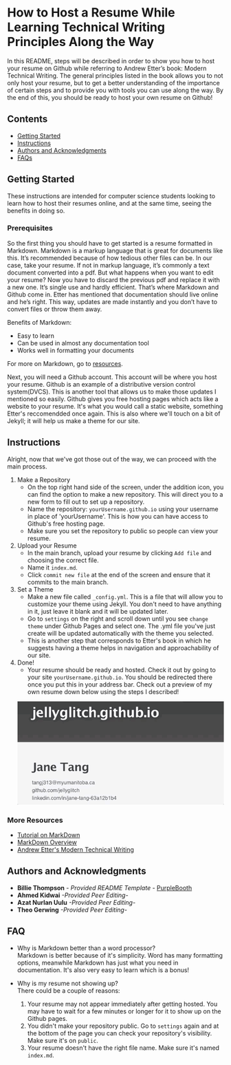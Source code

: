 # How to Host a Resume While Learning Technical Writing Principles Along the Way 

In this README, steps will be described in order to show you how to host your resume on Github while referring to Andrew Etter’s book: Modern Technical Writing. The general principles listed in the book allows you to not only host your resume, but to get a better understanding of the importance of certain steps and to provide you with tools you can use along the way. By the end of this, you should be ready to host your own resume on Github!


## Contents

  - [Getting Started](#getting-started)
  - [Instructions](#instructions)
  - [Authors and Acknowledgments](#authors-and-acknowledgments)
  - [FAQs](#faq)

## Getting Started

These instructions are intended for computer science students looking to learn how to host their resumes online, and at the same time, seeing the benefits in doing so. 

### Prerequisites

So the first thing you should have to get started is a resume formatted in Markdown. Markdown is a markup language that is great for documents like this. It’s recommended because of how tedious other files can be. In our case, take your resume. If not in markup language, it’s commonly a text document converted into a pdf. But what happens when you want to edit your resume? Now you have to discard the previous pdf and replace it with a new one. It’s single use and hardly efficient. That’s where Markdown and Github come in. Etter has mentioned that documentation should live online and he’s right. This way, updates are made instantly and you don’t have to convert files or throw them away.  

Benefits of Markdown:  
-	Easy to learn
-	Can be used in almost any documentation tool
-	Works well in formatting your documents

For more on Markdown, go to [resources](#more-resources).  

Next, you will need a Github account. This account will be where you host your resume. Github is an example of a distributive version control system(DVCS). This is another tool that allows us to make those updates I mentioned so easily. Github gives you free hosting pages which acts like a website to your resume. It's what you would call a static website, something Etter's reccomendded once again. This is also where we'll touch on a bit of Jekyll; it will help us make a theme for our site.

## Instructions
Alright, now that we've got those out of the way, we can proceed with the main process.  

1. Make a Repository  
   - On the top right hand side of the screen, under the addition icon, you can find the option to make a new repository. This will direct you to a new form to fill out to set up a repository.
   -  Name the repository: ` yourUsername.github.io ` using your username in place of 'yourUsername'. This is how you can have access to Github's free hosting page.
   - Make sure you set the repository to public so people can view your resume.
2. Upload your Resume  
   - In the main branch, upload your resume by clicking ` Add file ` and choosing the correct file.
   - Name it ` index.md `.
   - Click ` commit new file ` at the end of the screen and ensure that it commits to the main branch. 
3. Set a Theme  
   - Make a new file called ` _config.yml `. This is a file that will allow you to customize your theme using Jekyll. You don't need to have anything in it, just leave it blank and it will be updated later.
   - Go to `settings` on the right and scroll down until you see `change theme` under Github Pages and select one. The .yml file you've just create will be updated automatically with the theme you selected.
   - This is another step that corresponds to Etter's book in which he suggests having a theme helps in navigation and approachability of our site. 
4. Done!
    - Your resume should be ready and hosted. Check it out by going to your site ` yourUsername.github.io `. You should be redirected there once you put this in your address bar. Check out a preview of my own resume down below using the steps I described!
    <p align="center"><img src="https://github.com/jellyglitch/jellyglitch.github.io/blob/main/Resume.gif"></p>

### More Resources
* [Tutorial on MarkDown](https://www.markdowntutorial.com)  
* [MarkDown Overview](https://www.markdownguide.org/getting-started) 
* [Andrew Etter's Modern Technical Writing](https://www.amazon.ca/Modern-Technical-Writing-Introduction-Documentation-ebook/dp/B01A2QL9SS)


## Authors and Acknowledgments

  - **Billie Thompson** - *Provided README Template* -
    [PurpleBooth](https://github.com/PurpleBooth)
  - **Ahmed Kidwai** *-Provided Peer Editing-*
  - **Azat Nurlan Uulu** *-Provided Peer Editing-*
  - **Theo Gerwing** *-Provided Peer Editing-*

## FAQ

- Why is Markdown better than a word processor?  
Markdown is better because of it's simplicity. Word has many formatting options, meanwhile Markdown has just what you need in documentation. It's also very easy to learn which is a bonus!

- Why is my resume not showing up?  
There could be a couple of reasons:
  1. Your resume may not appear immediately after getting hosted. You may have to wait for a few minutes or longer for it to show up on the Github pages. 
  2. You didn't make your repository public. Go to `settings` again and at the bottom of the page you can check your repository's visibility. Make sure it's on `public`.
  3. Your resume doesn't have the right file name. Make sure it's named `index.md`.  
